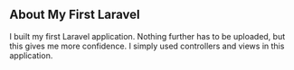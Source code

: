  
## About My First Laravel

I built my first Laravel application. Nothing further has to be uploaded, but this gives me more confidence. I simply used controllers and views in this application.
  

